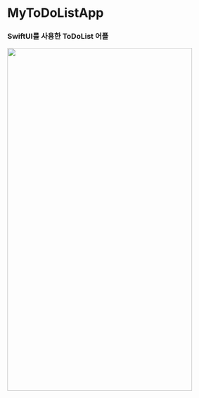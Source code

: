 # MyToDoListApp

### SwiftUI를 사용한 ToDoList 어플


<img src="https://user-images.githubusercontent.com/70623959/147812630-6fd62091-7e95-41dd-b9b1-2124d1118e3e.png"  width="420" height="780">
